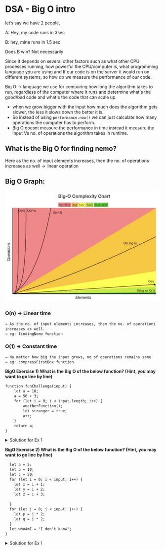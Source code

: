 # DSA - Big O intro

let’s say we have 2 people,

A: Hey, my code runs in 3sec

B: hey, mine runs in 1.5 sec

Does B win? Not necessarily

Since it depends on several other factors such as what other CPU processes running, how powerful the CPU/computer is, what programming language you are using and If our code is on the server it would run on different systems, so how do we measure the performance of our code.

Big O → language we use for comparing how long the algorithm takes to run, regardless of the computer where it runs and determine what's the good/bad code and what's the code that can scale up.

- when we grow bigger with the input how much does the algorithm gets slower, the less it slows down the better it is.
- So instead of using `performance.now()` we can just calculate how many operations the computer has to perform.
- Big O doesnt measure the performance in time instead it measure the input Vs no. of operations the algorithm takes in runtime.

## What is the Big O for finding nemo?

Here as the no. of input elements increases, then the no. of operations increases as well → linear operation

## Big O Graph:

![Big O Graph](bigO.png)

### O(n) → Linear time

    → As the no. of input elements increases, then the no. of operations increases as well.
    → eg: findingNemo function

### O(1) → Constant time

    → No matter how big the input grows, no of operations remains same
    → eg: compressFirstBox function

**BigO Exercise 1) What is the Big O of the below function? (Hint, you may want to go line by line)**

```
function funChallenge(input) {
	let a = 10;
	a = 50 + 3;
	for (let i = 0; i < input.length; i++) {
		anotherFunction();
		let stranger = true;
		a++;
	}
	return a;
}
```


<details>
<summary>Solution for Ex 1</summary>

```
function funChallenge(input) {
let a = 10; // O(1)
a = 50 + 3; // O(1)
for (let i = 0; i < input.length; i++) { // O(n)
anotherFunction(); // O(n)
let stranger = true; // O(n)
a++; // O(n)
}
return a; // O(1)
}
```
Ans: Big O( 3*O(1) + 4*O(n) ) = Big O(3 + 4n) ⇒ This simplifies to Big O(n)
</details>

**BigO Exercise 2) What is the Big O of the below function? (Hint, you may want to go line by line)**

```function anotherFunChallenge(input) .
  let a = 5;
  let b = 10;
  let c = 50;
  for (let i = 0; i < input; i++) {
    let x = i + 1;
    let y = i + 2;
    let z = i + 3;

  }
  for (let j = 0; j < input; j++) {
    let p = j * 2;
    let q = j * 2;
  }
  let whoAmI = "I don't know";
}
```

<details>
<summary>Solution for Ex 1</summary>
```
function anotherFunChallenge(input) {
let a = 5; // O(1)
let b = 10; // O(1)
let c = 50; // O(1)
for (let i = 0; i < input; i++) { // O(n)
let x = i + 1; // O(n)
let y = i + 2; // O(n)
let z = i + 3; // O(n)
}
for (let j = 0; j < input; j++) { // O(n)
let p = j _ 2; // O(n)
let q = j _ 2; // O(n)
}
let whoAmI = "I don't know"; // O(1)
}

= 4*O(1) + 4*O(n) + 3*O(n)
= 4 + 4n + 3n
= Big O(4 +7n) ⇒ This simplifies to Big O(n)
```
Ans: Big O( 3*O(1) + 4\*O(n) ) = Big O(3 + 4n) ⇒ This simplifies to Big O(n)

</details>
